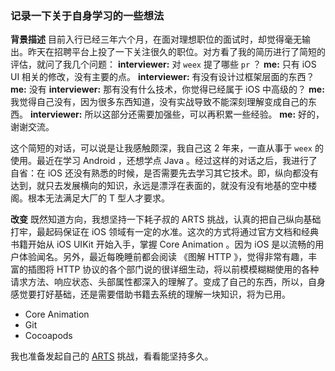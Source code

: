 ### 记录一下关于自身学习的一些想法
**背景描述**
目前入行已经三年六个月，在面对理想职位的面试时，却觉得毫无输出。昨天在招聘平台上投了一下关注很久的职位。对方看了我的简历进行了简短的评估，就问了我几个问题：
**interviewer:** 对 `weex` 提了哪些 `pr` ？
**me:** 只有 iOS UI 相关的修改，没有主要的点。
**interviewer:** 有没有设计过框架层面的东西？
**me:** 没有
**interviewer:** 那有没有什么技术，你觉得已经属于 iOS 中高级的？
**me:** 我觉得自己没有，因为很多东西知道，没有实战导致不能深刻理解变成自己的东西。
**interviewer:** 所以这部分还需要加强些，可以再积累一些经验。
**me:** 好的，谢谢交流。

这个简短的对话，可以说是让我感触颇深，我自己这 2 年来，一直从事于 `weex` 的使用。最近在学习 Android ，还想学点 Java 。经过这样的对话之后，我进行了自省：在 iOS 还没有熟悉的时候，是否需要先去学习其它技术。即，纵向都没有达到，就只去发展横向的知识，永远是漂浮在表面的，就没有没有地基的空中楼阁。根本无法满足大厂的 T 型人才要求。

**改变**
既然知道方向，我想坚持一下耗子叔的 ARTS 挑战，认真的把自己纵向基础打牢，最起码保证在 iOS 领域有一定的水准。这次的方式将通过官方文档和经典书籍开始从 iOS UIKit 开始入手，掌握 Core Animation 。因为 iOS 是以流畅的用户体验闻名。另外，最近每晚睡前都会阅读 《图解 HTTP 》，觉得非常有趣，丰富的插图将 HTTP 协议的各个部门说的很详细生动，将以前模模糊糊使用的各种请求方法、响应状态、头部属性都深入的理解了。变成了自己的东西，所以，自身感觉要打好基础，还是需要借助书籍去系统的理解一块知识，将为已用。

* Core Animation
* Git
* Cocoapods

我也准备发起自己的 [ARTS](https://www.zhihu.com/question/301150832/answer/529809529) 挑战，看看能坚持多久。

